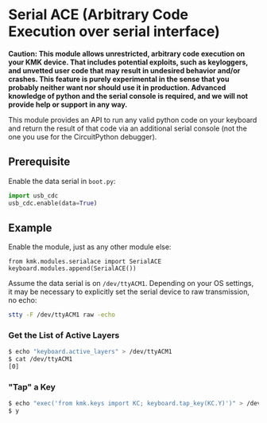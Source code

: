 # Serial ACE (Arbitrary Code Execution over serial interface)

**Caution: This module allows unrestricted, arbitrary code execution on your KMK
device. That includes potential exploits, such as keyloggers, and unvetted
user code that may result in undesired behavior and/or crashes.
This feature is purely experimental in the sense that you probably neither
want nor should use it in production.
Advanced knowledge of python and the serial console is required, and we will
not provide help or support in any way.**

This module provides an API to run any valid python code on your keyboard and
return the result of that code via an additional serial console (not the one you
use for the CircuitPython debugger).


## Prerequisite

Enable the data serial in `boot.py`:
```python
import usb_cdc
usb_cdc.enable(data=True)
```


## Example

Enable the module, just as any other module else:
```
from kmk.modules.serialace import SerialACE
keyboard.modules.append(SerialACE())
```

Assume the data serial is on `/dev/ttyACM1`.
Depending on your OS settings, it may be necessary to explicitly set the serial
device to raw transmission, no echo:
```bash
stty -F /dev/ttyACM1 raw -echo
```

### Get the List of Active Layers
```bash
$ echo "keyboard.active_layers" > /dev/ttyACM1
$ cat /dev/ttyACM1
[0]
```

### "Tap" a Key
```bash
$ echo "exec('from kmk.keys import KC; keyboard.tap_key(KC.Y)')" > /dev/ttyACM1
$ y
```
